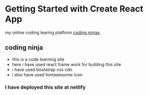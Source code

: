 # Getting Started with Create React App

my online coding learing platform [coding ninjas](https://jolly-goldstine-b68a21.netlify.app/).

## coding ninja

 - this is a code learning site
 - here i have used react frame work for building this site
 - i  have used bootstrap css cdn 
 - i also have used fontawesome icon 
 
 ### I have deployed this site at netlify